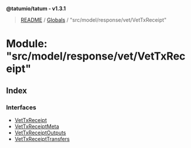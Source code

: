 **@tatumio/tatum - v1.3.1**

> [README](../README.md) / [Globals](../globals.md) / "src/model/response/vet/VetTxReceipt"

# Module: "src/model/response/vet/VetTxReceipt"

## Index

### Interfaces

* [VetTxReceipt](../interfaces/_src_model_response_vet_vettxreceipt_.vettxreceipt.md)
* [VetTxReceiptMeta](../interfaces/_src_model_response_vet_vettxreceipt_.vettxreceiptmeta.md)
* [VetTxReceiptOutputs](../interfaces/_src_model_response_vet_vettxreceipt_.vettxreceiptoutputs.md)
* [VetTxReceiptTransfers](../interfaces/_src_model_response_vet_vettxreceipt_.vettxreceipttransfers.md)
